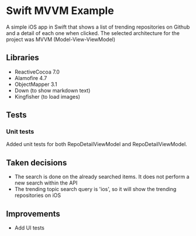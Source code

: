 # Swift MVVM Example

A simple iOS app in Swift that shows a list of trending repositories on Github and a detail of each one when clicked.
The selected architecture for the project was MVVM (Model-View-ViewModel)

## Libraries

- ReactiveCocoa 7.0
- Alamofire 4.7
- ObjectMapper 3.1
- Down (to show markdown text)
- Kingfisher (to load images)

## Tests

### Unit tests

Added unit tests for both RepoDetailViewModel and RepoDetailViewModel.

## Taken decisions

- The search is done on the already searched items. It does not perform a new search within the API
- The trending topic search query is 'ios', so it will show the trending repositories on iOS

## Improvements
- Add UI tests
